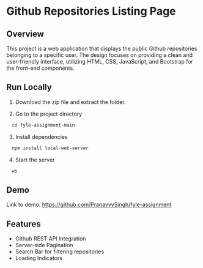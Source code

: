 
# Github Repositories Listing Page

## Overview
This project is a web application that displays the public Github repositories belonging to a specific user. The design focuses on providing a clean and user-friendly interface, utilizing HTML, CSS, JavaScript, and Bootstrap for the front-end components.





## Run Locally

1. Download the zip file and extract the folder.

2. Go to the project directory

```bash
  cd fyle-assignment-main
```

3. Install dependencies

```bash
  npm install local-web-server
```

4. Start the server

```bash
  ws
```


## Demo

Link to demo: https://github.com/PranavvvSingh/fyle-assignment


## Features

- Github REST API Integration
- Server-side Pagination
- Search Bar for filtering repositories
- Loading Indicators


